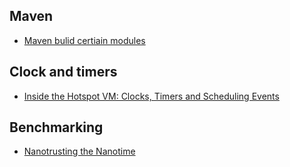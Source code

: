 

## Maven

* [Maven bulid certiain modules](https://www.jayway.com/2013/06/09/working-efficiently-with-maven-modules/)


## Clock and timers

* [Inside the Hotspot VM: Clocks, Timers and Scheduling Events](https://blogs.oracle.com/dholmes/entry/inside_the_hotspot_vm_clocks)


## Benchmarking

* [Nanotrusting the Nanotime](https://shipilev.net/blog/2014/nanotrusting-nanotime/)
